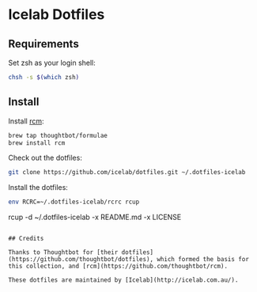 # Icelab Dotfiles

## Requirements

Set zsh as your login shell:

```sh
chsh -s $(which zsh)
```

## Install

Install [rcm](https://github.com/thoughtbot/rcm):

```sh
brew tap thoughtbot/formulae
brew install rcm
```

Check out the dotfiles:

```sh
git clone https://github.com/icelab/dotfiles.git ~/.dotfiles-icelab
```

Install the dotfiles:

```sh
env RCRC=~/.dotfiles-icelab/rcrc rcup
```


rcup -d ~/.dotfiles-icelab  -x README.md -x LICENSE
```

## Credits

Thanks to Thoughtbot for [their dotfiles](https://github.com/thoughtbot/dotfiles), which formed the basis for this collection, and [rcm](https://github.com/thoughtbot/rcm).

These dotfiles are maintained by [Icelab](http://icelab.com.au/).
